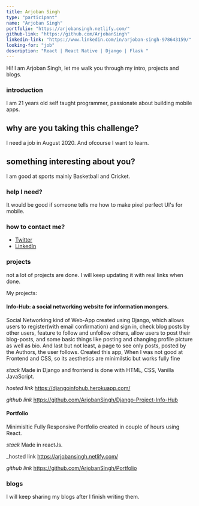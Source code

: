 ```yaml
---
title: Arjoban Singh
type: "participant"
name: "Arjoban Singh"
portfolio: "https://arjobansingh.netlify.com/"
github-link: "https://github.com/ArjobanSingh"
linkedin-link: "https://www.linkedin.com/in/arjoban-singh-978643159/"
looking-for: "job"
description: "React | React Native | Django | Flask "
---
```


Hi! I am Arjoban Singh, let me walk you through my intro, projects and blogs.

### introduction

I am 21 years old self taught programmer, passionate about building mobile apps.

## why are you taking this challenge?

I need a job in August 2020.
And ofcourse I want to learn.

## something interesting about you?

I am good at sports mainly Basketball and Cricket.

### help I need?

It would be good if someone tells me how to make pixel perfect UI's for mobile.

### how to contact me?

- [Twitter](https://twitter.com/SinghArjoban)
- [LinkedIn](https://www.linkedin.com/in/arjoban-singh-978643159/)

### projects

not a lot of projects are done. I will keep updating it with real links when done.

My projects:

#### Info-Hub: a social networking website for information mongers.

Social Networking kind of Web-App created using Django, which allows users to register(with email confirmation) and sign in, check blog posts by other users, feature to follow and unfollow others, allow users to post their blog-posts, and some basic things like posting and changing profile picture as well as bio. And last but not least, a page to see only posts, posted by the Authors, the user follows. Created this app, When I was not good at Frontend and CSS, so its aesthetics are minimilstic but works fully fine

_stack_ Made in Django and frontend is done with HTML, CSS, Vanilla JavaScript.

_hosted link_ https://djangoinfohub.herokuapp.com/

_github link_ https://github.com/ArjobanSingh/Django-Project-Info-Hub

#### Portfolio

Minimisltic Fully Responsive Portfolio created in couple of hours using React.

_stack_ Made in reactJs.

_hosted link https://arjobansingh.netlify.com/

_github link_ https://github.com/ArjobanSingh/Portfolio

### blogs

I will keep sharing my blogs after I finish writing them.


